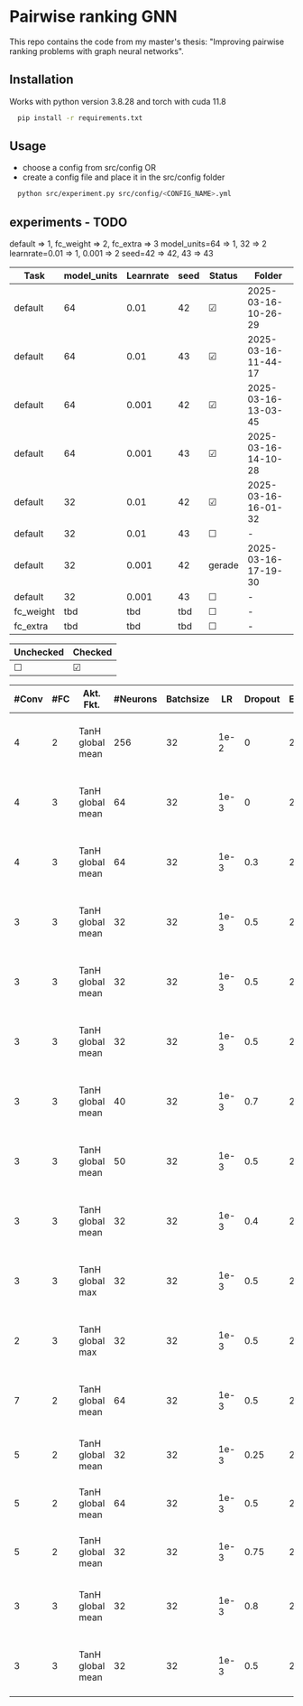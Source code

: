 # Pairwise ranking GNN
This repo contains the code from my master's thesis: "Improving pairwise ranking problems with graph neural networks".

## Installation
Works with python version 3.8.28 and torch with cuda 11.8
```bash
  pip install -r requirements.txt
```

## Usage
- choose a config from src/config OR
- create a config file and place it in the src/config folder
```bash
  python src/experiment.py src/config/<CONFIG_NAME>.yml
```

## experiments - TODO
default => 1, fc_weight => 2, fc_extra => 3
model_units=64 => 1, 32 => 2
learnrate=0.01 => 1, 0.001 => 2
seed=42 => 42, 43 => 43

| Task      | model_units | Learnrate | seed | Status  | Folder            |
|---------|--------------|-----------|------|--------|---------------|
| default   | 64          | 0.01      | 42 | &#9745; | 2025-03-16-10-26-29 |
| default   | 64          | 0.01      | 43 | &#9745; | 2025-03-16-11-44-17 |
| default   | 64          | 0.001     | 42 | &#9745; | 2025-03-16-13-03-45 |
| default   | 64          | 0.001     | 43 | &#9745; | 2025-03-16-14-10-28 |
| default   | 32          | 0.01      | 42 | &#9745; | 2025-03-16-16-01-32 |
| default   | 32          | 0.01      | 43 | &#9744; | - |
| default   | 32          | 0.001     | 42 | gerade | 2025-03-16-17-19-30 |
| default   | 32          | 0.001     | 43 | &#9744; | - |
| fc_weight | tbd         | tbd     | tbd   | &#9744; | - |
| fc_extra  | tbd         | tbd     | tbd   | &#9744; | - |

| Unchecked | Checked |
| --------- | ------- |
| &#9744;   | &#9745; |

| #Conv | #FC | Akt. Fkt.            | #Neurons | Batchsize | LR   | Dropout | Epochen | Ordner              | Ergebnis     |
|-------|-----|----------------------|----------|-----------|------|---------|---------|---------------------|--------------|
| 4     | 2   | TanH  global mean    | 256      | 32        | 1e-2 | 0       | 201     | 2025-03-29-11-55-10 | nein         |
| 4     | 3   | TanH  global mean    | 64       | 32        | 1e-3 | 0       | 201     | 2025-03-29-12-30-39 | nein         |
| 4     | 3   | TanH  global mean    | 64       | 32        | 1e-3 | 0.3     | 201     | 2025-03-29-12-54-18 | nein         |
| 3     | 3   | TanH  global mean    | 32       | 32        | 1e-3 | 0.5     | 201     | 2025-03-29-13-54-55 | weniger      |
| 3     | 3   | TanH  global mean    | 32       | 32        | 1e-3 | 0.5     | 201     | 2025-03-29-14-51-57 | kinda        |
| 3     | 3   | TanH  global mean    | 32       | 32        | 1e-3 | 0.5     | 201     | 2025-03-29-15-39-44 | yes          | 
| 3     | 3   | TanH  global mean    | 40       | 32        | 1e-3 | 0.7     | 201     | 2025-03-29-17-47-08 | eher weniger | 
| 3     | 3   | TanH  global mean    | 50       | 32        | 1e-3 | 0.5     | 201     | 2025-03-29-19-34-38 | eher weniger |
| 3     | 3   | TanH  global mean    | 32       | 32        | 1e-3 | 0.4     | 201     | 2025-03-30-19-37-57 | nein         |
| 3     | 3   | TanH  global max     | 32       | 32        | 1e-3 | 0.5     | 201     | 2025-03-30-20-56-29 |              |
| 2     | 3   | TanH  global max     | 32       | 32        | 1e-3 | 0.5     | 201     | 2025-03-30-22-36-03 | weniger      |
| 7     | 2   | TanH  global mean    | 64       | 32        | 1e-3 | 0.5     | 201     | 2025-03-31-19-21-55 | kinda        |
| 5     | 2   | TanH  global mean    | 32       | 32        | 1e-3 | 0.25    | 201     | 2025-04-1-09-03-13  | nein         |
| 5     | 2   | TanH  global mean    | 64       | 32        | 1e-3 | 0.5     | 201     | 2025-04-1-10-42-05  | weniger      |
| 5     | 2   | TanH  global mean    | 32       | 32        | 1e-3 | 0.75    | 201     | 2025-04-1-11-35-30  | weniger      |
| 3     | 3   | TanH  global mean    | 32       | 32        | 1e-3 | 0.8     | 201     | 2025-04-01-16-38-00 | nein         | 
| 3     | 3   | TanH  global mean    | 32       | 32        | 1e-3 | 0.5     | 201     | 2025-04-01-18-27-33 | weniger      | 